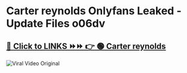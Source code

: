 
 # Carter reynolds Onlyfans Leaked - Update Files o06dv

## <h2><a href="https://clipsfans.com/Carter_reynolds&ref=git">🔗 Click to LINKS ⏩⏩ 👉 🟢 Carter reynolds </a></h2>

<a href="https://clipsfans.com/Carter_reynolds&ref=git" rel="nofollow" data-target="animated-image.originalLink"><img src="https://i.ibb.co.com/xMMVF88/686577567.gif" alt="Viral Video Original" style="max-width: 100%; display: inline-block;" data-target="animated-image.originalImage"></a>


